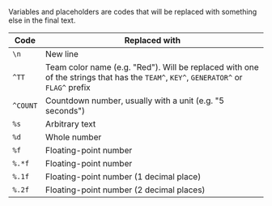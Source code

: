Variables and placeholders are codes that will be replaced with something else in the final text.

| Code | Replaced with |
| ------ | ------ |
| `\n` | New line |
| `^TT` | Team color name (e.g. "Red"). Will be replaced with one of the strings that has the `TEAM^`, `KEY^`, `GENERATOR^` or `FLAG^` prefix |
| `^COUNT` | Countdown number, usually with a unit (e.g. "5 seconds") |
| `%s` | Arbitrary text |
| `%d` | Whole number |
| `%f` | Floating-point number |
| `%.*f` | Floating-point number |
| `%.1f` | Floating-point number (1 decimal place) |
| `%.2f` | Floating-point number (2 decimal places) |